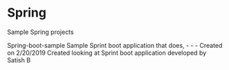 # Spring
Sample Spring projects

Spring-boot-sample
  Sample Sprint boot application that does,
    -
    -
    -
  Created on 2/20/2019
  Created looking at Sprint boot application developed by Satish B

